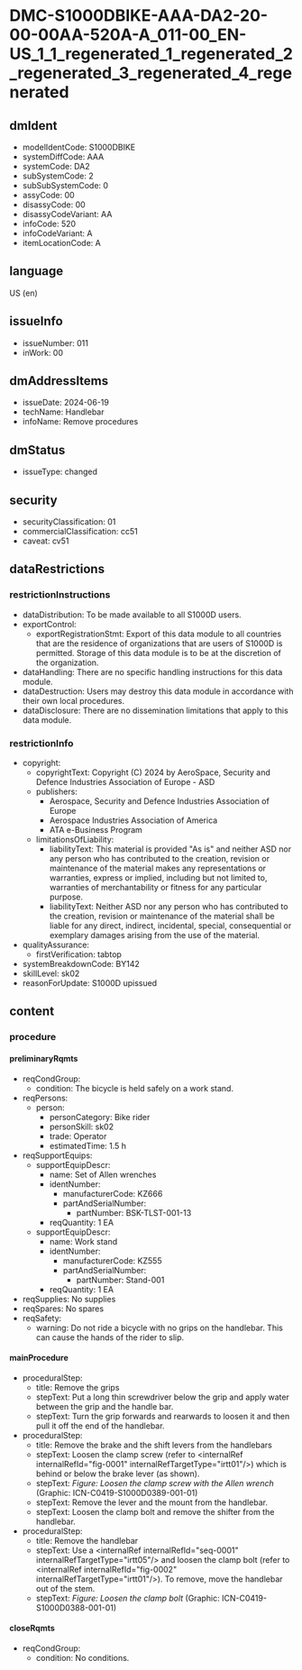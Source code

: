 # DMC-S1000DBIKE-AAA-DA2-20-00-00AA-520A-A_011-00_EN-US_1_1_regenerated_1_regenerated_2_regenerated_3_regenerated_4_regenerated

## dmIdent
* modelIdentCode: S1000DBIKE
* systemDiffCode: AAA
* systemCode: DA2
* subSystemCode: 2
* subSubSystemCode: 0
* assyCode: 00
* disassyCode: 00
* disassyCodeVariant: AA
* infoCode: 520
* infoCodeVariant: A
* itemLocationCode: A

## language
US (en)

## issueInfo
* issueNumber: 011
* inWork: 00

## dmAddressItems
* issueDate: 2024-06-19
* techName: Handlebar
* infoName: Remove procedures

## dmStatus
* issueType: changed

## security
* securityClassification: 01
* commercialClassification: cc51
* caveat: cv51

## dataRestrictions
### restrictionInstructions
* dataDistribution: To be made available to all S1000D users.
* exportControl:
    * exportRegistrationStmt: Export of this data module to all countries that are the residence of organizations that are users of S1000D is permitted. Storage of this data module is to be at the discretion of the organization.
* dataHandling: There are no specific handling instructions for this data module.
* dataDestruction: Users may destroy this data module in accordance with their own local procedures.
* dataDisclosure: There are no dissemination limitations that apply to this data module.

### restrictionInfo
* copyright:
    * copyrightText: Copyright (C) 2024 by AeroSpace, Security and Defence Industries Association of Europe - ASD
    * publishers:
        * Aerospace, Security and Defence Industries Association of Europe
        * Aerospace Industries Association of America
        * ATA e-Business Program
    * limitationsOfLiability:
        * liabilityText: This material is provided "As is" and neither ASD nor any person who has contributed to the creation, revision or maintenance of the material makes any representations or warranties, express or implied, including but not limited to, warranties of merchantability or fitness for any particular purpose.
        * liabilityText: Neither ASD nor any person who has contributed to the creation, revision or maintenance of the material shall be liable for any direct, indirect, incidental, special, consequential or exemplary damages arising from the use of the material.
* qualityAssurance:
    * firstVerification: tabtop
* systemBreakdownCode: BY142
* skillLevel: sk02
* reasonForUpdate: S1000D upissued

## content
### procedure
#### preliminaryRqmts
* reqCondGroup:
    * condition: The bicycle is held safely on a work stand.
* reqPersons:
    * person:
        * personCategory: Bike rider
        * personSkill: sk02
        * trade: Operator
        * estimatedTime: 1.5 h
* reqSupportEquips:
    * supportEquipDescr:
        * name: Set of Allen wrenches
        * identNumber:
            * manufacturerCode: KZ666
            * partAndSerialNumber:
                * partNumber: BSK-TLST-001-13
        * reqQuantity: 1 EA
    * supportEquipDescr:
        * name: Work stand
        * identNumber:
            * manufacturerCode: KZ555
            * partAndSerialNumber:
                * partNumber: Stand-001
        * reqQuantity: 1 EA
* reqSupplies: No supplies
* reqSpares: No spares
* reqSafety:
    * warning: Do not ride a bicycle with no grips on the handlebar. This can cause the hands of the rider to slip.

#### mainProcedure
* proceduralStep:
    * title: Remove the grips
    * stepText: Put a long thin screwdriver below the grip and apply water between the grip and the handle bar.
    * stepText: Turn the grip forwards and rearwards to loosen it and then pull it off the end of the handlebar.
* proceduralStep:
    * title: Remove the brake and the shift levers from the handlebars
    * stepText: Loosen the clamp screw (refer to &lt;internalRef internalRefId="fig-0001" internalRefTargetType="irtt01"/&gt;) which is behind or below the brake lever (as shown).
    * stepText: *Figure: Loosen the clamp screw with the Allen wrench* (Graphic: ICN-C0419-S1000D0389-001-01)
    * stepText: Remove the lever and the mount from the handlebar.
    * stepText: Loosen the clamp bolt and remove the shifter from the handlebar.
* proceduralStep:
    * title: Remove the handlebar
    * stepText: Use a &lt;internalRef internalRefId="seq-0001" internalRefTargetType="irtt05"/&gt; and loosen the clamp bolt (refer to &lt;internalRef internalRefId="fig-0002" internalRefTargetType="irtt01"/&gt;). To remove, move the handlebar out of the stem.
    * stepText: *Figure: Loosen the clamp bolt* (Graphic: ICN-C0419-S1000D0388-001-01)

#### closeRqmts
* reqCondGroup:
    * condition: No conditions.